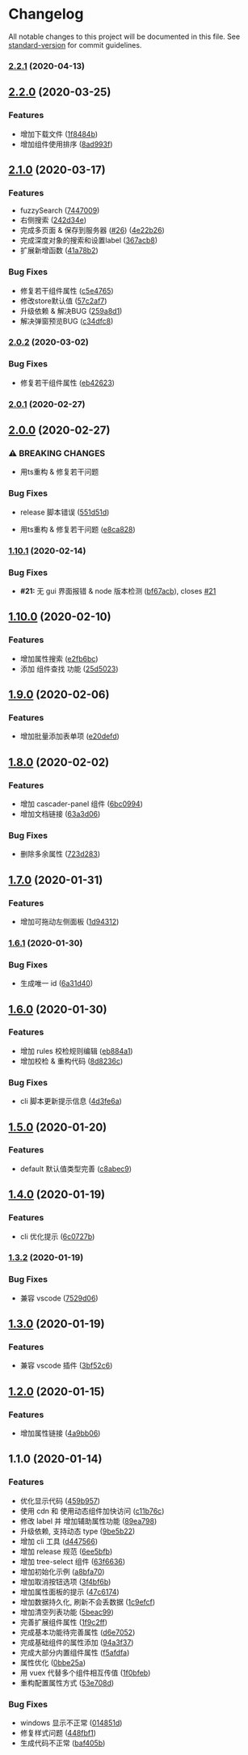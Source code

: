# Changelog

All notable changes to this project will be documented in this file. See [standard-version](https://github.com/conventional-changelog/standard-version) for commit guidelines.

### [2.2.1](https://github.com/dream2023/vue-ele-form-generator/compare/v2.2.0...v2.2.1) (2020-04-13)

## [2.2.0](https://github.com/dream2023/vue-ele-form-generator/compare/v2.1.0...v2.2.0) (2020-03-25)


### Features

* 增加下载文件 ([1f8484b](https://github.com/dream2023/vue-ele-form-generator/commit/1f8484b2b9c7dee6a54d7970e1db568aab8aeee5))
* 增加组件使用排序 ([8ad993f](https://github.com/dream2023/vue-ele-form-generator/commit/8ad993f51f89694552a41953d807ec56a47de75f))

## [2.1.0](https://github.com/dream2023/vue-ele-form-generator/compare/v2.0.2...v2.1.0) (2020-03-17)


### Features

* fuzzySearch ([7447009](https://github.com/dream2023/vue-ele-form-generator/commit/7447009c62637f87e9ae8e9640fbed056470980b))
* 右侧搜索 ([242d34e](https://github.com/dream2023/vue-ele-form-generator/commit/242d34edb53cec250906c24c3b54f07c64303716))
* 完成多页面 & 保存到服务器 ([#26](https://github.com/dream2023/vue-ele-form-generator/issues/26)) ([4e22b26](https://github.com/dream2023/vue-ele-form-generator/commit/4e22b26f549e4ca793bc9dabafb05f6ebf975802))
* 完成深度对象的搜索和设置label ([367acb8](https://github.com/dream2023/vue-ele-form-generator/commit/367acb847617a023f9e9f272497f7ecc448a0678))
* 扩展新增函数 ([41a78b2](https://github.com/dream2023/vue-ele-form-generator/commit/41a78b2896f055a4e4b298e5d43676e839422cce))


### Bug Fixes

* 修复若干组件属性 ([c5e4765](https://github.com/dream2023/vue-ele-form-generator/commit/c5e47650e4f880f38c4f9d3faf73bcae307ab53f))
* 修改store默认值 ([57c2af7](https://github.com/dream2023/vue-ele-form-generator/commit/57c2af7f4cf42989378b6fef4b41a4837c7817d9))
* 升级依赖 & 解决BUG ([259a8d1](https://github.com/dream2023/vue-ele-form-generator/commit/259a8d1f85374cf83a7e0044dabb295f62eb2bf7))
* 解决弹窗预览BUG ([c34dfc8](https://github.com/dream2023/vue-ele-form-generator/commit/c34dfc877bd0718e46759898668bd2a8f37d5046))

### [2.0.2](https://github.com/dream2023/vue-ele-form-generator/compare/v2.0.1...v2.0.2) (2020-03-02)


### Bug Fixes

* 修复若干组件属性 ([eb42623](https://github.com/dream2023/vue-ele-form-generator/commit/eb4262319dab6eda98ea7123cf68d8b47e565545))

### [2.0.1](https://github.com/dream2023/vue-ele-form-generator/compare/v2.0.0...v2.0.1) (2020-02-27)

## [2.0.0](https://github.com/dream2023/vue-ele-form-generator/compare/v1.10.1...v2.0.0) (2020-02-27)


### ⚠ BREAKING CHANGES

* 用ts重构 & 修复若干问题

### Bug Fixes

* release 脚本错误 ([551d51d](https://github.com/dream2023/vue-ele-form-generator/commit/551d51d7eebda6663464616383af1df7b3ad28ae))


* 用ts重构 & 修复若干问题 ([e8ca828](https://github.com/dream2023/vue-ele-form-generator/commit/e8ca828114ab6be693732b22454daf50048096c2))

### [1.10.1](https://github.com/dream2023/vue-ele-form-generator/compare/v1.10.0...v1.10.1) (2020-02-14)

### Bug Fixes

- **#21:** 无 gui 界面报错 & node 版本检测 ([bf67acb](https://github.com/dream2023/vue-ele-form-generator/commit/bf67acb1f741cea534c5260f439f7247d56bc8fd)), closes [#21](https://github.com/dream2023/vue-ele-form-generator/issues/21)

## [1.10.0](https://github.com/dream2023/vue-ele-form-generator/compare/v1.9.0...v1.10.0) (2020-02-10)

### Features

- 增加属性搜索 ([e2fb6bc](https://github.com/dream2023/vue-ele-form-generator/commit/e2fb6bc0b197842c9ede19bfdb047493e0ca8b1d))
- 添加 组件查找 功能 ([25d5023](https://github.com/dream2023/vue-ele-form-generator/commit/25d50236ec9269e7ae7d88d99e9b6400675d3e62))

## [1.9.0](https://github.com/dream2023/vue-ele-form-generator/compare/v1.8.0...v1.9.0) (2020-02-06)

### Features

- 增加批量添加表单项 ([e20defd](https://github.com/dream2023/vue-ele-form-generator/commit/e20defd44f141143a22edda3a174d8e97ec5add6))

## [1.8.0](https://github.com/dream2023/vue-ele-form-generator/compare/v1.7.0...v1.8.0) (2020-02-02)

### Features

- 增加 cascader-panel 组件 ([6bc0994](https://github.com/dream2023/vue-ele-form-generator/commit/6bc09943687f3816439710e934adbe71651a6aea))
- 增加文档链接 ([63a3d06](https://github.com/dream2023/vue-ele-form-generator/commit/63a3d06ffdd4cdfe165f56cec808786cc8f8c84c))

### Bug Fixes

- 删除多余属性 ([723d283](https://github.com/dream2023/vue-ele-form-generator/commit/723d2832e3c83e2a7876b2509d06ea9a60de0feb))

## [1.7.0](https://github.com/dream2023/vue-ele-form-generator/compare/v1.6.1...v1.7.0) (2020-01-31)

### Features

- 增加可拖动左侧面板 ([1d94312](https://github.com/dream2023/vue-ele-form-generator/commit/1d94312bd5e809378371e56268e277435936a056))

### [1.6.1](https://github.com/dream2023/vue-ele-form-generator/compare/v1.6.0...v1.6.1) (2020-01-30)

### Bug Fixes

- 生成唯一 id ([6a31d40](https://github.com/dream2023/vue-ele-form-generator/commit/6a31d40d0de7f6383331a456a4bc80ed62961a93))

## [1.6.0](https://github.com/dream2023/vue-ele-form-generator/compare/v1.5.0...v1.6.0) (2020-01-30)

### Features

- 增加 rules 校检规则编辑 ([eb884a1](https://github.com/dream2023/vue-ele-form-generator/commit/eb884a1d3c5c845390335ce37526a5fa00cb2baf))
- 增加校检 & 重构代码 ([8d8236c](https://github.com/dream2023/vue-ele-form-generator/commit/8d8236ca3bc0934f99ce96dbadcba2c92afa972b))

### Bug Fixes

- cli 脚本更新提示信息 ([4d3fe6a](https://github.com/dream2023/vue-ele-form-generator/commit/4d3fe6a5c369925c98186173872256eb88f55b50))

## [1.5.0](https://github.com/dream2023/vue-ele-form-generator/compare/v1.4.0...v1.5.0) (2020-01-20)

### Features

- default 默认值类型完善 ([c8abec9](https://github.com/dream2023/vue-ele-form-generator/commit/c8abec90d4d4db2f8435ede872ccceed08e34f03))

## [1.4.0](https://github.com/dream2023/vue-ele-form-generator/compare/v1.3.2...v1.4.0) (2020-01-19)

### Features

- cli 优化提示 ([6c0727b](https://github.com/dream2023/vue-ele-form-generator/commit/6c0727bc013bff133b47d3628d93f57b0c07eb0a))

### [1.3.2](https://github.com/dream2023/vue-ele-form-generator/compare/v1.3.0...v1.3.2) (2020-01-19)

### Bug Fixes

- 兼容 vscode ([7529d06](https://github.com/dream2023/vue-ele-form-generator/commit/7529d064a0054c8fb3469ff2985a9993594a9f02))

## [1.3.0](https://github.com/dream2023/vue-ele-form-generator/compare/v1.2.0...v1.3.0) (2020-01-19)

### Features

- 兼容 vscode 插件 ([3bf52c6](https://github.com/dream2023/vue-ele-form-generator/commit/3bf52c6996b9c031aacff5a44ac9aacb0702f65b))

## [1.2.0](https://github.com/dream2023/vue-ele-form-generator/compare/v1.1.0...v1.2.0) (2020-01-15)

### Features

- 增加属性链接 ([4a9bb06](https://github.com/dream2023/vue-ele-form-generator/commit/4a9bb065bba2a2e53bd7b12cdb63c36af7f84261))

## 1.1.0 (2020-01-14)

### Features

- 优化显示代码 ([459b957](https://github.com/dream2023/vue-ele-form-generator/commit/459b957d734eab16a2469983583d37ad08a280f6))
- 使用 cdn 和 使用动态组件加快访问 ([c11b76c](https://github.com/dream2023/vue-ele-form-generator/commit/c11b76c4a6e1274742b2c0d79ae1af25f4205908))
- 修改 label 并 增加辅助属性功能 ([89ea798](https://github.com/dream2023/vue-ele-form-generator/commit/89ea7987f04c2b48f22789ee112a2813a8ce18bc))
- 升级依赖, 支持动态 type ([9be5b22](https://github.com/dream2023/vue-ele-form-generator/commit/9be5b2293f9855212f551a2f0f64c4f672fa0a4d))
- 增加 cli 工具 ([d447566](https://github.com/dream2023/vue-ele-form-generator/commit/d44756653c9fe6ba897a4974bd247d9289fc58cc))
- 增加 release 规范 ([6ee5bfb](https://github.com/dream2023/vue-ele-form-generator/commit/6ee5bfb447de5d45bc4ca668fcc44086ced3b13f))
- 增加 tree-select 组件 ([63f6636](https://github.com/dream2023/vue-ele-form-generator/commit/63f6636fc1ca930ad9aad7a4bd516058156d1f24))
- 增加初始化示例 ([a8bfa70](https://github.com/dream2023/vue-ele-form-generator/commit/a8bfa70b2741893c3fb30633134e02811c43e1dc))
- 增加取消按钮选项 ([3f4bf6b](https://github.com/dream2023/vue-ele-form-generator/commit/3f4bf6bbbb807b284f1186e0ad48f1acd38402bf))
- 增加属性面板的提示 ([47c6174](https://github.com/dream2023/vue-ele-form-generator/commit/47c617484914d0d1b9516b9f678d28c173b3aba2))
- 增加数据持久化, 刷新不会丢数据 ([1c9efcf](https://github.com/dream2023/vue-ele-form-generator/commit/1c9efcf1da5fb7c1c0d2c4207a5e349a4c1434df))
- 增加清空列表功能 ([5beac99](https://github.com/dream2023/vue-ele-form-generator/commit/5beac9926c751254c074a3ce948e458123d7f457))
- 完善扩展组件属性 ([1f9c2ff](https://github.com/dream2023/vue-ele-form-generator/commit/1f9c2ff058988848ee1ce3bf481dc7c92ca3217a))
- 完成基本功能待完善属性 ([d6e7052](https://github.com/dream2023/vue-ele-form-generator/commit/d6e70520d0564e026543c68042b0c4abbbdc782f))
- 完成基础组件的属性添加 ([94a3f37](https://github.com/dream2023/vue-ele-form-generator/commit/94a3f3716cbbc01ac8febd1f10b02842030fd02a))
- 完成大部分内置组件属性 ([f5afdfa](https://github.com/dream2023/vue-ele-form-generator/commit/f5afdfaa733a49a09ff58193eba2107aadff8822))
- 属性优化 ([0bbe25a](https://github.com/dream2023/vue-ele-form-generator/commit/0bbe25aee811cb9bbe6cf197191f67104f07fb4a))
- 用 vuex 代替多个组件相互传值 ([1f0bfeb](https://github.com/dream2023/vue-ele-form-generator/commit/1f0bfeb0c46ecf95bba67689ef705ab35d632a61))
- 重构配置属性方式 ([53e708d](https://github.com/dream2023/vue-ele-form-generator/commit/53e708d5ad9e0e1f54824e31b9258b7fe7b3dc9f))

### Bug Fixes

- windows 显示不正常 ([014851d](https://github.com/dream2023/vue-ele-form-generator/commit/014851d3234275a7d358e940fbb5b31ecf2996c5))
- 修复样式问题 ([448fbf1](https://github.com/dream2023/vue-ele-form-generator/commit/448fbf1007f514175bdcbe7418d4a6e84ae01bfe))
- 生成代码不正常 ([baf405b](https://github.com/dream2023/vue-ele-form-generator/commit/baf405b35c71a5eff07ee4a3f430e904089a7e2e))
